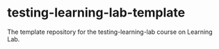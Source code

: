 # testing-learning-lab-template
The template repository for the testing-learning-lab course on Learning Lab.
